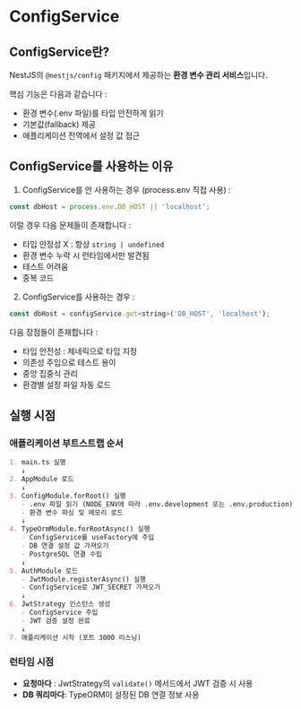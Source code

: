 # ConfigService

## ConfigService란?
NestJS의 `@nestjs/config` 패키지에서 제공하는 **환경 변수 관리 서비스**입니다.

핵심 기능은 다음과 같습니다 :
- 환경 변수(.env 파일)를 타입 안전하게 읽기
- 기본값(fallback) 제공
- 애플리케이션 전역에서 설정 값 접근

## ConfigService를 사용하는 이유
1. ConfigService를 안 사용하는 경우 (process.env 직접 사용) :
  ```js
  const dbHost = process.env.DB_HOST || 'localhost';
  ```

  이럴 경우 다음 문제들이 존재합니다 :
  - 타입 안정성 X : 항상 `string | undefined`
  - 환경 변수 누락 시 런타임에서만 발견됨
  - 테스트 어려움
  - 중복 코드

2. ConfigService를 사용하는 경우 :
  ```js
  const dbHost = configService.get<string>('DB_HOST', 'localhost');
  ```

  다음 장점들이 존재합니다 :
  - 타입 안전성 : 제네릭으로 타입 지정
  - 의존성 주입으로 테스트 용이
  - 중앙 집중식 관리
  - 환경별 설정 파일 자동 로드

## 실행 시점

### 애플리케이션 부트스트랩 순서
```markdown
1. main.ts 실행
   ↓
2. AppModule 로드
   ↓
3. ConfigModule.forRoot() 실행
   - .env 파일 읽기 (NODE_ENV에 따라 .env.development 또는 .env.production)
   - 환경 변수 파싱 및 메모리 로드
   ↓
4. TypeOrmModule.forRootAsync() 실행
   - ConfigService를 useFactory에 주입
   - DB 연결 설정 값 가져오기
   - PostgreSQL 연결 수립
   ↓
5. AuthModule 로드
   - JwtModule.registerAsync() 실행
   - ConfigService로 JWT_SECRET 가져오기
   ↓
6. JwtStrategy 인스턴스 생성
   - ConfigService 주입
   - JWT 검증 설정 완료
   ↓
7. 애플리케이션 시작 (포트 3000 리스닝)
```

### 런타임 시점
- **요청마다** : JwtStrategy의 `validate()` 메서드에서 JWT 검증 시 사용
- **DB 쿼리마다**: TypeORM이 설정된 DB 연결 정보 사용